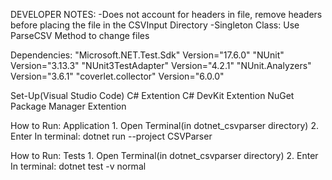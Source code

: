 DEVELOPER NOTES: 
    -Does not account for headers in file, remove headers before placing the file in the CSVInput Directory
    -Singleton Class: Use ParseCSV Method to change files

Dependencies:
    "Microsoft.NET.Test.Sdk" Version="17.6.0"
    "NUnit" Version="3.13.3"
    "NUnit3TestAdapter" Version="4.2.1"
    "NUnit.Analyzers" Version="3.6.1"
    "coverlet.collector" Version="6.0.0"

Set-Up(Visual Studio Code)
    C# Extention
    C# DevKit Extention
    NuGet Package Manager Extention

How to Run: Application
    1. Open Terminal(in dotnet_csvparser directory)
    2. Enter In terminal: dotnet run --project CSVParser

How to Run: Tests
    1. Open Terminal(in dotnet_csvparser directory)
    2. Enter In terminal: dotnet test -v normal

